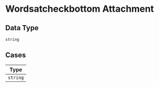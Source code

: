 
# Wordsatcheckbottom Attachment

## Data Type

`string`

## Cases

| Type |
|  --- |
| `string` |

